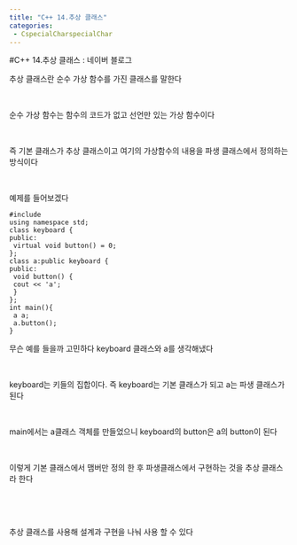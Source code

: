 ```yaml
---
title: "C++ 14.추상 클래스"
categories:
 - CspecialCharspecialChar
---
```

#C++ 14.추상 클래스 : 네이버 블로그







추상 클래스란 순수 가상 함수를 가진 클래스를 말한다

​

순수 가상 함수는 함수의 코드가 없고 선언만 있는 가상 함수이다

​

즉 기본 클래스가 추상 클래스이고 여기의 가상함수의 내용을 파생 클래스에서 정의하는 방식이다

​

예제를 들어보겠다




 




```
#include
using namespace std;
class keyboard {
public:
 virtual void button() = 0;
};
class a:public keyboard {
public:
 void button() {
 cout << 'a';
 }
};
int main(){
 a a;
 a.button();
}
```





 


무슨 예를 들을까 고민하다 keyboard 클래스와 a를 생각해냈다

​

keyboard는 키들의 집합이다. 즉 keyboard는 기본 클래스가 되고 a는 파생 클래스가 된다

​

main에서는 a클래스 객체를 만들었으니 keyboard의 button은 a의 button이 된다

​

이렇게 기본 클래스에서 맴버만 정의 한 후 파생클래스에서 구현하는 것을 추상 클래스라 한다

​

​

추상 클래스를 사용해 설계과 구현을 나눠 사용 할 수 있다

​




 

